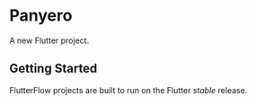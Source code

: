 # Panyero

A new Flutter project.

## Getting Started

FlutterFlow projects are built to run on the Flutter _stable_ release.
